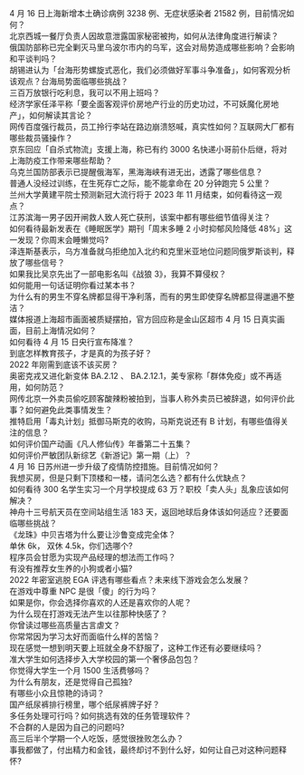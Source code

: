 4 月 16 日上海新增本土确诊病例 3238 例、无症状感染者 21582 例，目前情况如何？  
北京西城一餐厅负责人因故意泄露国家秘密被拘，如何从法律角度进行解读？  
俄国防部称已完全剿灭马里乌波尔市内的乌军，这会对局势造成哪些影响？会影响和平谈判吗？  
胡锡进认为「台海形势螺旋式恶化，我们必须做好军事斗争准备」，如何客观分析该观点？台海局势面临哪些挑战？  
三百万放银行吃利息，我可以不用上班吗？  
经济学家任泽平称「要全面客观评价房地产行业的历史功过，不可妖魔化房地产」，如何解读其言论？  
网传百度强行裁员，员工拎行李站在路边崩溃怒喊，真实性如何？互联网大厂都有哪些裁员骚操作？  
京东回应「自杀式物流」支援上海，称已有约 3000 名快递小哥前仆后继，将对上海防疫工作带来哪些帮助？  
乌克兰国防部表示已提醒俄海军，黑海海峡有进无出，透露了哪些信息？  
普通人没经过训练，在生死存亡之际，能不能拿命在 20 分钟跑完 5 公里？  
兰州大学黄建平院士预测新冠大流行将于 2023 年 11 月结束，如何看待这一观点？  
江苏滨海一男子因开闸救人致人死亡获刑，该案中都有哪些细节值得关注？  
如何看待最新发表在《睡眠医学》期刊「周末多睡 2 小时抑郁风险降低 48%」这一发现？你周末会睡懒觉吗?  
泽连斯基表示，乌方准备就乌拒绝加入北约和克里米亚地位问题同俄罗斯谈判，释放了哪些信号？  
如果我比吴京先出了一部电影名叫《战狼 3》，我算不算侵权？  
如何能用一句话证明你看过某本书？  
为什么有的男生不穿名牌都显得干净利落，而有的男生即使穿名牌都显得邋遢不整洁？  
媒体报道上海超市画面被质疑摆拍，官方回应称是金山区超市 4 月 15 日真实画面，目前上海情况如何？  
如何看待 4 月 15 日央行宣布降准？  
到底怎样教育孩子，才是真的为孩子好？  
2022 年刚需到底该不该买房？  
奥密克戎又进化新变体 BA.2.12 、 BA.2.12.1，美专家称「群体免疫」或不再适用，如何防范？  
网传北京一外卖员偷吃顾客酸辣粉被拍到，当事人称外卖员已被辞退，如何评价此事？如何避免此类事情发生？  
推特启用「毒丸计划」抵御马斯克的收购，马斯克说还有 B 计划，有哪些值得关注的信息？  
如何评价国产动画《凡人修仙传》年番第二十五集？  
如何评价严敏团队新综艺《新游记》第一期（上）？  
4 月 16 日苏州进一步升级了疫情防控措施。目前情况如何？  
我想买房，但是只剩下顶楼和一楼，请问怎么选？都有什么优缺点？  
如何看待 300 名学生实习一个月学校提成 63 万？职校「卖人头」乱象应该如何解决？  
神舟十三号航天员在空间站组生活 183 天，返回地球后身体该如何适应？还要面临哪些挑战？  
《龙珠》中贝吉塔为什么要让沙鲁变成完全体？  
单休 6k， 双休 4.5k，你们选哪个?  
程序员会甘愿为实现产品经理的想法而工作吗？  
有没有推荐女生养的小狗或者小猫?  
2022 年密室逃脱 EGA 评选有哪些看点？未来线下游戏会怎么发展？  
在游戏中尊重 NPC 是很「傻」的行为吗？  
如果是你，你会选择你喜欢的人还是喜欢你的人呢？  
为什么现在打游戏无法产生以往那种快感了？  
你曾读过哪些高质量古言虐文？  
你常常因为学习太好而面临什么样的苦恼？  
现在感觉一想到明天要上班就全身不舒服了，这种工作还有必要继续吗？  
准大学生如何选择步入大学校园的第一个奢侈品包包？  
你觉得大学生一个月 1500 生活费够吗？  
为什么有朋友，还是觉得自己孤独?  
有哪些小众且惊艳的诗词？  
国产纸尿裤排行榜里，哪个纸尿裤牌子好？  
多任务处理可行吗？如何挑选有效的任务管理软件？  
不合群的人是因为自己的问题吗?  
高三后半个学期一个人吃饭，感觉很挫败怎么办？  
事我都做了，付出精力和金钱，最终却讨不到什么好，如何让自己对这种问题释怀?  
